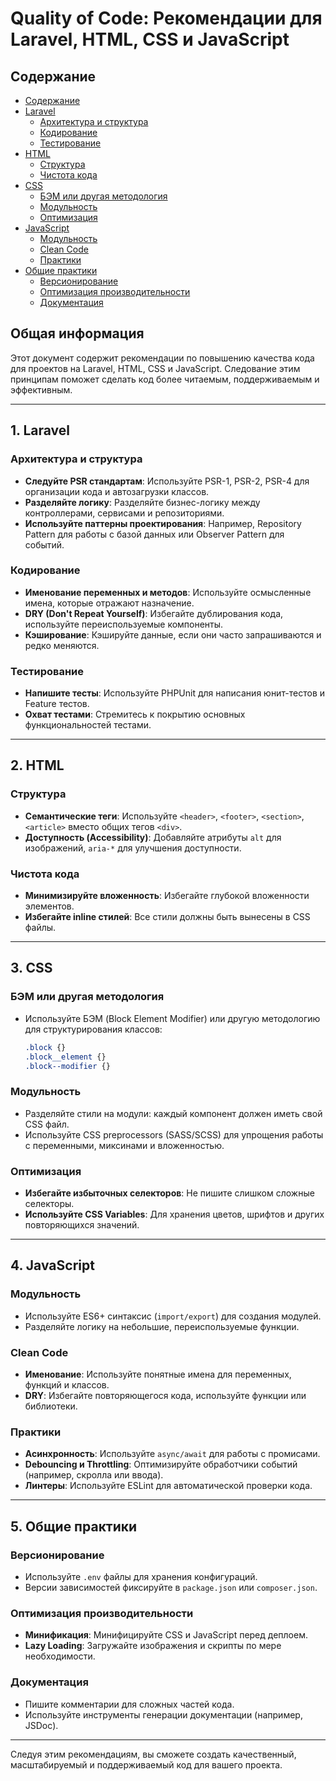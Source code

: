 # Quality of Code: Рекомендации для Laravel, HTML, CSS и JavaScript

## Содержание
- [Содержание](#содержание)
- [Laravel](#laravel)
  - [Архитектура и структура](#архитектура-и-структура)
  - [Кодирование](#кодирование)
  - [Тестирование](#тестирование)
- [HTML](#html)
  - [Структура](#структура)
  - [Чистота кода](#чистота-кода)
- [CSS](#css)
  - [БЭМ или другая методология](#бэм-или-другая-методология)
  - [Модульность](#модульность)
  - [Оптимизация](#оптимизация)
- [JavaScript](#javascript)
  - [Модульность](#модульность-1)
  - [Clean Code](#clean-code)
  - [Практики](#практики)
- [Общие практики](#общие-практики)
  - [Версионирование](#версионирование)
  - [Оптимизация производительности](#оптимизация-производительности)
  - [Документация](#документация)


## Общая информация

Этот документ содержит рекомендации по повышению качества кода для проектов на Laravel, HTML, CSS и JavaScript. Следование этим принципам поможет сделать код более читаемым, поддерживаемым и эффективным.

---

## 1. **Laravel**

### **Архитектура и структура**
- **Следуйте PSR стандартам**: Используйте PSR-1, PSR-2, PSR-4 для организации кода и автозагрузки классов.
- **Разделяйте логику**: Разделяйте бизнес-логику между контроллерами, сервисами и репозиториями.
- **Используйте паттерны проектирования**: Например, Repository Pattern для работы с базой данных или Observer Pattern для событий.

### **Кодирование**
- **Именование переменных и методов**: Используйте осмысленные имена, которые отражают назначение.
- **DRY (Don't Repeat Yourself)**: Избегайте дублирования кода, используйте переиспользуемые компоненты.
- **Кэширование**: Кэшируйте данные, если они часто запрашиваются и редко меняются.

### **Тестирование**
- **Напишите тесты**: Используйте PHPUnit для написания юнит-тестов и Feature тестов.
- **Охват тестами**: Стремитесь к покрытию основных функциональностей тестами.

---

## 2. **HTML**

### **Структура**
- **Семантические теги**: Используйте `<header>`, `<footer>`, `<section>`, `<article>` вместо общих тегов `<div>`.
- **Доступность (Accessibility)**: Добавляйте атрибуты `alt` для изображений, `aria-*` для улучшения доступности.

### **Чистота кода**
- **Минимизируйте вложенность**: Избегайте глубокой вложенности элементов.
- **Избегайте inline стилей**: Все стили должны быть вынесены в CSS файлы.

---

## 3. **CSS**

### **БЭМ или другая методология**
- Используйте БЭМ (Block Element Modifier) или другую методологию для структурирования классов:
  ```css
  .block {}
  .block__element {}
  .block--modifier {}
  ```

### **Модульность**
- Разделяйте стили на модули: каждый компонент должен иметь свой CSS файл.
- Используйте CSS preprocessors (SASS/SCSS) для упрощения работы с переменными, миксинами и вложенностью.

### **Оптимизация**
- **Избегайте избыточных селекторов**: Не пишите слишком сложные селекторы.
- **Используйте CSS Variables**: Для хранения цветов, шрифтов и других повторяющихся значений.

---

## 4. **JavaScript**

### **Модульность**
- Используйте ES6+ синтаксис (`import/export`) для создания модулей.
- Разделяйте логику на небольшие, переиспользуемые функции.

### **Clean Code**
- **Именование**: Используйте понятные имена для переменных, функций и классов.
- **DRY**: Избегайте повторяющегося кода, используйте функции или библиотеки.

### **Практики**
- **Асинхронность**: Используйте `async/await` для работы с промисами.
- **Debouncing и Throttling**: Оптимизируйте обработчики событий (например, скролла или ввода).
- **Линтеры**: Используйте ESLint для автоматической проверки кода.

---

## 5. **Общие практики**

### **Версионирование**
- Используйте `.env` файлы для хранения конфигураций.
- Версии зависимостей фиксируйте в `package.json` или `composer.json`.

### **Оптимизация производительности**
- **Минификация**: Минифицируйте CSS и JavaScript перед деплоем.
- **Lazy Loading**: Загружайте изображения и скрипты по мере необходимости.

### **Документация**
- Пишите комментарии для сложных частей кода.
- Используйте инструменты генерации документации (например, JSDoc).

---

Следуя этим рекомендациям, вы сможете создать качественный, масштабируемый и поддерживаемый код для вашего проекта.
